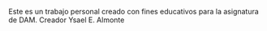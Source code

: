 Este es un trabajo personal creado con fines educativos para la asignatura de DAM. Creador Ysael E. Almonte
